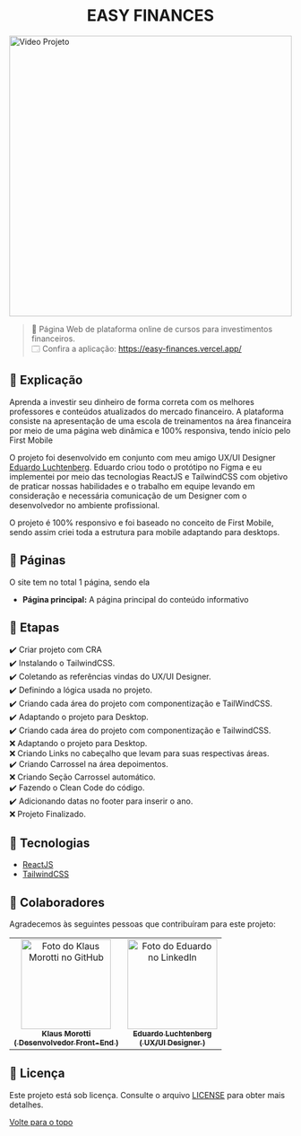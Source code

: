 <h1 align="center">EASY FINANCES</h1>

<img src="src/assets/gif-slider-payment.gif" alt="Video Projeto" width="100%" height="500">

> 🔎 Página Web de plataforma online de cursos para investimentos financeiros. <br>
🗔 Confira a aplicação: https://easy-finances.vercel.app/ <br>

## 📄 Explicação
Aprenda a investir seu dinheiro de forma correta com os melhores professores e conteúdos atualizados do mercado financeiro.
A plataforma consiste na apresentação de uma escola de treinamentos na área financeira por meio de uma página web dinâmica e 100% responsiva, tendo início pelo First Mobile

O projeto foi desenvolvido em conjunto com meu amigo UX/UI Designer [Eduardo Luchtenberg](https://www.linkedin.com/in/eduardo-luchtenberg-754b15204/).
Eduardo criou todo o protótipo no Figma e eu implementei por meio das tecnologias ReactJS e TailwindCSS com objetivo de praticar nossas habilidades e o trabalho em equipe levando em consideração e necessária comunicação de um Designer com o desenvolvedor no ambiente profissional.

O projeto é 100% responsivo e foi baseado no conceito de First Mobile, sendo assim criei toda a estrutura para mobile adaptando para desktops.


## 📁 Páginas

O site tem no total 1 página, sendo ela

- **Página principal:** A página principal do conteúdo informativo


## 🎯 Etapas 

:heavy_check_mark: Criar projeto com CRA <br>
:heavy_check_mark: Instalando o TailwindCSS. <br>
:heavy_check_mark: Coletando as referências vindas do UX/UI Designer. <br>
:heavy_check_mark: Definindo a lógica usada no projeto. <br>
:heavy_check_mark: Criando cada área do projeto com componentização e TailWindCSS. <br>
:heavy_check_mark: Adaptando o projeto para Desktop. <br>
:heavy_check_mark: Criando cada área do projeto com componentização e TailwindCSS. <br>
:x: Adaptando o projeto para Desktop. <br>
:x: Criando Links no cabeçalho que levam para suas respectivas áreas. <br>
:heavy_check_mark: Criando Carrossel na área depoimentos. <br>
:x: Criando Seção Carrossel automático. <br>
:heavy_check_mark: Fazendo o Clean Code do código. <br>
:heavy_check_mark: Adicionando datas no footer para inserir o ano. <br>
:x: Projeto Finalizado. <br>

## 🚀 Tecnologias 

- [ReactJS](https://pt-br.reactjs.org/)
- [TailwindCSS](https://tailwindcss.com/)

## 🤝 Colaboradores

Agradecemos às seguintes pessoas que contribuíram para este projeto:

<table>
  <tr>
    <td align="center">
      <a href="#">
        <img src="https://avatars.githubusercontent.com/u/84789400?v=4" width="160px;" alt="Foto do Klaus Morotti no GitHub"/><br>
        <sub>
          <b>Klaus Morotti </br> <b>( Desenvolvedor Front-End )</b></b>
        </sub>
      </a>
    </td>
    <td align="center">
      <a href="https://www.linkedin.com/in/eduardo-luchtenberg-754b15204/">
        <img src="https://media-exp1.licdn.com/dms/image/C5603AQHw-ZMv9K_BwQ/profile-displayphoto-shrink_800_800/0/1659622505729?e=1666828800&v=beta&t=a6-qVa3NYkqV06l2AHHKSywq_51T8KhVIktLHmPPwz0" width="160px;" alt="Foto do Eduardo no LinkedIn"/><br>
        <sub>
          <b>Eduardo Luchtenberg </br> <b>( UX/UI Designer )</b> </b>
        </sub>
      </a>
    </td>
  </tr>

</table>

## 📝 Licença

Este projeto está sob licença. Consulte o arquivo <a href="https://github.com/klausmorotti/easy-finances/blob/master/LICENSE">LICENSE</a> para obter mais detalhes.


<a href="#top">Volte para o topo</a>

